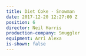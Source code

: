 ```yaml
---
title: Diet Coke - Snowman
date: 2017-12-20 12:27:00 Z
position: 6
director: Neil Harris
production-company: Smuggler
equipment: Arri Alexa
is-shown: false
---
```


